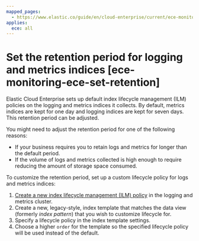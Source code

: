```yaml
---
mapped_pages:
  - https://www.elastic.co/guide/en/cloud-enterprise/current/ece-monitoring-ece-set-retention.html
applies:
  ece: all
---
```


# Set the retention period for logging and metrics indices [ece-monitoring-ece-set-retention]

Elastic Cloud Enterprise sets up default index lifecycle management (ILM) policies on the logging and metrics indices it collects. By default, metrics indices are kept for one day and logging indices are kept for seven days. This retention period can be adjusted.

You might need to adjust the retention period for one of the following reasons:

* If your business requires you to retain logs and metrics for longer than the default period.
* If the volume of logs and metrics collected is high enough to require reducing the amount of storage space consumed.

To customize the retention period, set up a custom lifecycle policy for logs and metrics indices:

1. [Create a new index lifecycle management (ILM) policy](../../../manage-data/lifecycle/index-lifecycle-management/configure-lifecycle-policy.md) in the logging and metrics cluster.
2. Create a new, legacy-style, index template that matches the data view (formerly *index pattern*) that you wish to customize lifecycle for.
3. Specify a lifecycle policy in the index template settings.
4. Choose a higher `order` for the template so the specified lifecycle policy will be used instead of the default.

